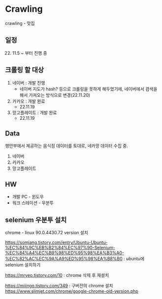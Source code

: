 # Crawling
crawling - 맛집

## 일정
22. 11.5 ~ 부터 진행 중  

## 크롤링 할 대상
1. 네이버 : 개발 진행 
    - 네이버 지도가 hash? 등으로 크롤링을 못하게 해두었기에, 네이버에서 검색을 해서 가져오는 방식으로 변경(22.11.20)  
2. 카카오 : 개발 완료
    - 22.11.19
3. 망고플레이트 : 개발 완료
    - 22.11.19

## Data
행안부에서 제공하는 음식점 데이터를 토대로, 네카망 데이터 수집 중.
1. 네이버 
2. 카카오
3. 망고플레이트

## HW
- 개발 PC - 윈도우
- 워크 스테이션 - 우분투 

## selenium 우분투 설치
chrome - linux 90.0.4430.72 version 설치

https://somjang.tistory.com/entry/Ubuntu-Ubuntu-%EC%84%9C%EB%B2%84%EC%97%90-Selenium-%EC%84%A4%EC%B9%98%ED%95%98%EA%B3%A0-%EC%82%AC%EC%9A%A9%ED%95%98%EA%B8%B0  : ubuntu에 selenium 설치하기

https://mryeo.tistory.com/10  : chrome 삭제 후 재설치

https://miiingo.tistory.com/349  : 구버전의 chrome 설치
https://www.slimjet.com/chrome/google-chrome-old-version.php  
